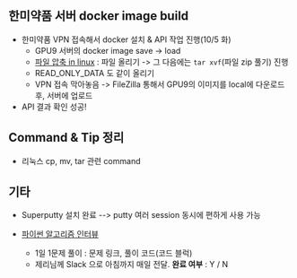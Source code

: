 ## 한미약품 서버 docker image build

- 한미약품 VPN 접속해서 docker 설치 & API 작업 진행(10/5 화)
  - GPU9 서버의 docker image save -> load
  - [파일 압축 in linux](https://www.cyberciti.biz/faq/how-to-tar-a-file-in-linux-using-command-line/) : 파일 올리기 -> 그 다음에는 `tar xvf`(파일 zip 풀기) 진행
  - READ_ONLY_DATA 도 같이 올리기
  - VPN 접속 막아놓음 -> FileZilla 통해서 GPU9의 이미지를 local에 다운로드 후, 서버에 업로드
- API 결과 확인 성공!



## Command & Tip 정리

- 리눅스 cp, mv, tar 관련 command



## 기타

- Superputty 설치 완료 --> putty 여러 session 동시에 편하게 사용 가능

- [파이썬 알고리즘 인터뷰](https://github.com/onlybooks/algorithm-interview)
  - 1일 1문제 풀이 : 문제 링크, 풀이 코드(코드 블럭)
  - 제리님께 Slack 으로 아침까지 매일 전달. **완료 여부** : Y / N
